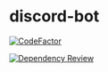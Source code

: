 # discord-bot

[![CodeFactor](https://www.codefactor.io/repository/github/nordic-game-lab/discord-bot/badge)](https://www.codefactor.io/repository/github/nordic-game-lab/discord-bot)

[![Dependency Review](https://github.com/nordic-game-lab/discord-bot/actions/workflows/dependency-review.yml/badge.svg)](https://github.com/nordic-game-lab/discord-bot/actions/workflows/dependency-review.yml)
